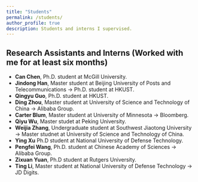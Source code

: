 ```yaml
---
title: "Students"
permalink: /students/
author_profile: true
description: Students and interns I supervised.
---
```



Research Assistants and Interns (Worked with me for at least six months)
---
* **Can Chen**, Ph.D. student at McGill University.
* **Jindong Han**, Master student at Beijing University of Posts and Telecommunications -> Ph.D. student at HKUST.
* **Qingyu Guo**, Ph.D. student at HKUST.
* **Ding Zhou**, Master student at University of Science and Technology of China -> Alibaba Group.
* **Carter Blum**, Master student at University of Minnesota -> Bloomberg.
* **Qiyu Wu**, Master studet at Peking University. 
* **Weijia Zhang**, Undergraduate student at Southwest Jiaotong University -> Master studnet at University of Science and Technology of China.
* **Ying Xu** Ph.D student at National University of Defense Technology.
* **Pengfei Wang**, Ph.D. student at Chinese Academy of Sciences -> Alibaba Group.
* **Zixuan Yuan**, Ph.D student at Rutgers University.
* **Ting Li**, Master student at National University of Defense Technology -> JD Digits.


